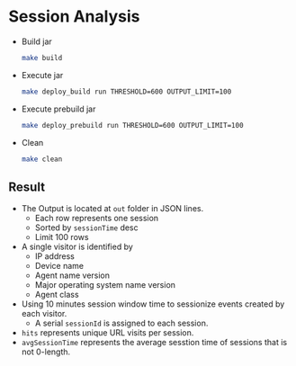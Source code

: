 # Session Analysis
- Build jar
  ```bash
  make build
  ```
- Execute jar
  ```bash
  make deploy_build run THRESHOLD=600 OUTPUT_LIMIT=100
  ```
- Execute prebuild jar
  ```bash
  make deploy_prebuild run THRESHOLD=600 OUTPUT_LIMIT=100
  ```
- Clean
  ```bash
  make clean
  ```

## Result
  - The Output is located at `out` folder in JSON lines.
    - Each row represents one session
    - Sorted by `sessionTime` desc
    - Limit 100 rows
  - A single visitor is identified by 
    - IP address
    - Device name
    - Agent name version
    - Major operating system name version
    - Agent class
  - Using 10 minutes session window time to sessionize events created by each visitor.
    - A serial `sessionId` is assigned to each session.
  - `hits` represents unique URL visits per session.
  - `avgSessionTime` represents the average sesstion time of sessions that is not 0-length.
